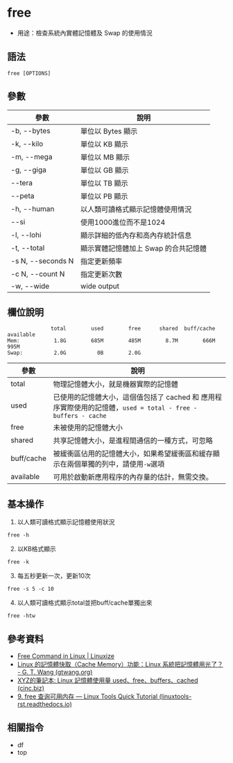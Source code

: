 # free

- 用途：檢查系統內實體記憶體及 Swap 的使用情況

## 語法

```shell
free [OPTIONS]
```

## 參數

| 參數              | 說明                                 |
| ----------------- | ------------------------------------ |
| -b, --bytes       | 單位以 Bytes 顯示                    |
| -k, --kilo        | 單位以 KB 顯示                       |
| -m, --mega        | 單位以 MB 顯示                       |
| -g, --giga        | 單位以 GB 顯示                       |
| --tera            | 單位以 TB 顯示                       |
| --peta            | 單位以 PB 顯示                       |
| -h, --human       | 以人類可讀格式顯示記憶體使用情況     |
| --si              | 使用1000進位而不是1024               |
| -l, --lohi        | 顯示詳細的低內存和高內存統計信息     |
| -t, --total       | 顯示實體記憶體加上 Swap 的合共記憶體 |
| -s N, --seconds N | 指定更新頻率                         |
| -c N, --count N   | 指定更新次數                         |
| -w, --wide        | wide output                          |

## 欄位說明

```shell
              total        used        free      shared  buff/cache   available
Mem:           1.8G        685M        485M        8.7M        666M        995M
Swap:          2.0G          0B        2.0G
```

| 參數       | 說明                                                                                                         |
| ---------- | ------------------------------------------------------------------------------------------------------------ |
| total      | 物理記憶體大小，就是機器實際的記憶體                                                                         |
| used       | 已使用的記憶體大小，這個值包括了 cached 和 應用程序實際使用的記憶體，`used = total - free - buffers - cache` |
| free       | 未被使用的記憶體大小                                                                                         |
| shared     | 共享記憶體大小，是進程間通信的一種方式，可忽略                                                               |
| buff/cache | 被緩衝區佔用的記憶體大小，如果希望緩衝區和緩存顯示在兩個單獨的列中，請使用`-w`選項                           |
| available  | 可用於啟動新應用程序的內存量的估計，無需交換。                                                               |

## 基本操作
1. 以人類可讀格式顯示記憶體使用狀況
```shell
free -h
```

2. 以KB格式顯示
```shell
free -k
```

3. 每五秒更新一次，更新10次
```shell
free -s 5 -c 10
```

4. 以人類可讀格式顯示total並把buff/cache單獨出來
```shell
free -htw
```

## 參考資料
* [Free Command in Linux | Linuxize](https://linuxize.com/post/free-command-in-linux/)
* [Linux 的記憶體快取（Cache Memory）功能：Linux 系統把記憶體用光了？ - G. T. Wang (gtwang.org)](https://blog.gtwang.org/linux/linux-cache-memory-linux/)
* [XYZ的筆記本: Linux 記憶體使用量 used、free、buffers、cached (cinc.biz)](https://xyz.cinc.biz/2016/06/linux-memory-used-free.html)
* [9. free 查询可用内存 — Linux Tools Quick Tutorial (linuxtools-rst.readthedocs.io)](https://linuxtools-rst.readthedocs.io/zh_CN/latest/tool/free.html)
## 相關指令
* df
* top